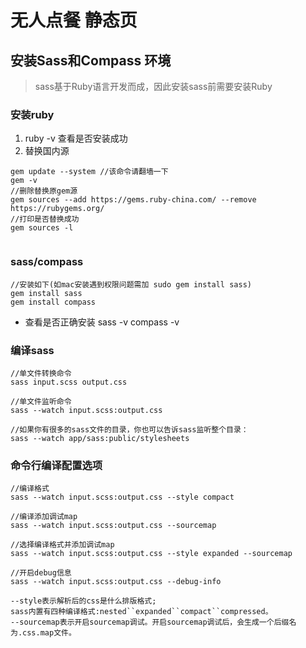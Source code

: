 # 无人点餐 静态页
## 安装Sass和Compass 环境
> sass基于Ruby语言开发而成，因此安装sass前需要安装Ruby
### 安装ruby
1. ruby -v 查看是否安装成功
2. 替换国内源
```
gem update --system //该命令请翻墙一下
gem -v
//删除替换原gem源
gem sources --add https://gems.ruby-china.com/ --remove https://rubygems.org/
//打印是否替换成功
gem sources -l
 
```

### sass/compass
```
//安装如下(如mac安装遇到权限问题需加 sudo gem install sass)
gem install sass
gem install compass
```
- 查看是否正确安装
sass -v
compass -v

### 编译sass
```
//单文件转换命令
sass input.scss output.css

//单文件监听命令
sass --watch input.scss:output.css

//如果你有很多的sass文件的目录，你也可以告诉sass监听整个目录：
sass --watch app/sass:public/stylesheets
```

### 命令行编译配置选项
```
//编译格式
sass --watch input.scss:output.css --style compact

//编译添加调试map
sass --watch input.scss:output.css --sourcemap

//选择编译格式并添加调试map
sass --watch input.scss:output.css --style expanded --sourcemap

//开启debug信息
sass --watch input.scss:output.css --debug-info

--style表示解析后的css是什么排版格式;
sass内置有四种编译格式:nested``expanded``compact``compressed。
--sourcemap表示开启sourcemap调试。开启sourcemap调试后，会生成一个后缀名为.css.map文件。

```